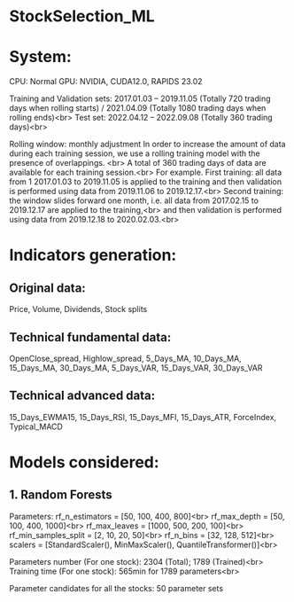 StockSelection_ML
====

# System:
CPU: Normal
GPU: NVIDIA, CUDA12.0, RAPIDS 23.02

Training and Validation sets: 2017.01.03 – 2019.11.05 (Totally 720 trading days when rolling starts) / 2021.04.09 (Totally 1080 trading days when rolling ends)\<br>
Test set: 2022.04.12 – 2022.09.08 (Totally 360 trading days)\<br>

Rolling window: monthly adjustment
In order to increase the amount of data during each training session, we use a rolling training model with the presence of overlappings. \<br>
A total of 360 trading days of data are available for each training session.\<br>
For example.
First training: all data from 1 2017.01.03 to 2019.11.05 is applied to the training and then validation is performed using data from 2019.11.06 to 2019.12.17.\<br>
Second training: the window slides forward one month, i.e. all data from 2017.02.15 to 2019.12.17 are applied to the training,\<br>
and then validation is performed using data from 2019.12.18 to 2020.02.03.\<br>


# Indicators generation:
## Original data:
Price, Volume, Dividends, Stock splits

## Technical fundamental data:

OpenClose_spread, Highlow_spread, 5_Days_MA, 10_Days_MA, 15_Days_MA, 30_Days_MA, 5_Days_VAR, 15_Days_VAR, 30_Days_VAR

## Technical advanced data:
15_Days_EWMA15, 15_Days_RSI, 15_Days_MFI, 15_Days_ATR, ForceIndex, Typical_MACD

# Models considered:
## 1. Random Forests
Parameters:
rf_n_estimators = [50, 100, 400, 800]\<br>
rf_max_depth = [50, 100, 400, 1000]\<br>
rf_max_leaves = [1000, 500, 200, 100]\<br>
rf_min_samples_split = [2, 10, 20, 50]\<br>
rf_n_bins = [32, 128, 512]\<br>
scalers = [StandardScaler(), MinMaxScaler(), QuantileTransformer()]\<br>

Parameters number (For one stock): 2304 (Total); 1789 (Trained)\<br>
Training time (For one stock): 565min for 1789 parameters\<br>

Parameter candidates for all the stocks: 50 parameter sets





